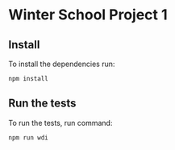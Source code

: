 # Winter School Project 1

## Install 

To install the dependencies run:
```
npm install
```

## Run the tests

To run the tests, run command:
```
npm run wdi
```